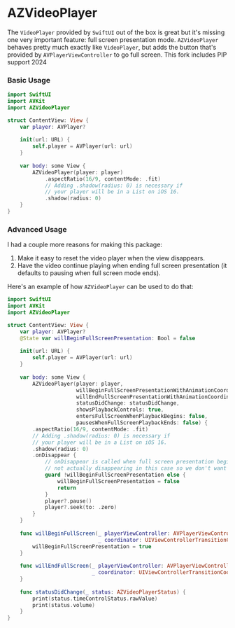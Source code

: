 # AZVideoPlayer

The `VideoPlayer` provided by `SwiftUI` out of the box is great but it's missing one very important feature: full screen presentation mode. `AZVideoPlayer` behaves pretty much exactly like `VideoPlayer`, but adds the button that's provided by `AVPlayerViewController` to go full screen. This fork includes PIP support 2024

### Basic Usage

```swift
import SwiftUI
import AVKit
import AZVideoPlayer

struct ContentView: View {
    var player: AVPlayer?
    
    init(url: URL) {
        self.player = AVPlayer(url: url)
    }
    
    var body: some View {
        AZVideoPlayer(player: player)
            .aspectRatio(16/9, contentMode: .fit)
            // Adding .shadow(radius: 0) is necessary if
            // your player will be in a List on iOS 16.
            .shadow(radius: 0)
    }
}
```

### Advanced Usage

I had a couple more reasons for making this package:
1. Make it easy to reset the video player when the view disappears.
2. Have the video continue playing when ending full screen presentation (it defaults to pausing when full screen mode ends).

Here's an example of how `AZVideoPlayer` can be used to do that:

```swift
import SwiftUI
import AVKit
import AZVideoPlayer

struct ContentView: View {
    var player: AVPlayer?
    @State var willBeginFullScreenPresentation: Bool = false
    
    init(url: URL) {
        self.player = AVPlayer(url: url)
    }
    
    var body: some View {
        AZVideoPlayer(player: player,
                      willBeginFullScreenPresentationWithAnimationCoordinator: willBeginFullScreen,
                      willEndFullScreenPresentationWithAnimationCoordinator: willEndFullScreen,
                      statusDidChange: statusDidChange,
                      showsPlaybackControls: true,
                      entersFullScreenWhenPlaybackBegins: false,
                      pausesWhenFullScreenPlaybackEnds: false) {
        .aspectRatio(16/9, contentMode: .fit)
        // Adding .shadow(radius: 0) is necessary if
        // your player will be in a List on iOS 16.
        .shadow(radius: 0)
        .onDisappear {
            // onDisappear is called when full screen presentation begins, but the view is
            // not actually disappearing in this case so we don't want to reset the player
            guard !willBeginFullScreenPresentation else {
                willBeginFullScreenPresentation = false
                return
            }
            player?.pause()
            player?.seek(to: .zero)
        }
    }
    
    func willBeginFullScreen(_ playerViewController: AVPlayerViewController,
                             _ coordinator: UIViewControllerTransitionCoordinator) {
        willBeginFullScreenPresentation = true
    }
    
    func willEndFullScreen(_ playerViewController: AVPlayerViewController,
                           _ coordinator: UIViewControllerTransitionCoordinator) {
    }
    
    func statusDidChange(_ status: AZVideoPlayerStatus) {
        print(status.timeControlStatus.rawValue)
        print(status.volume)
    }
}
```
